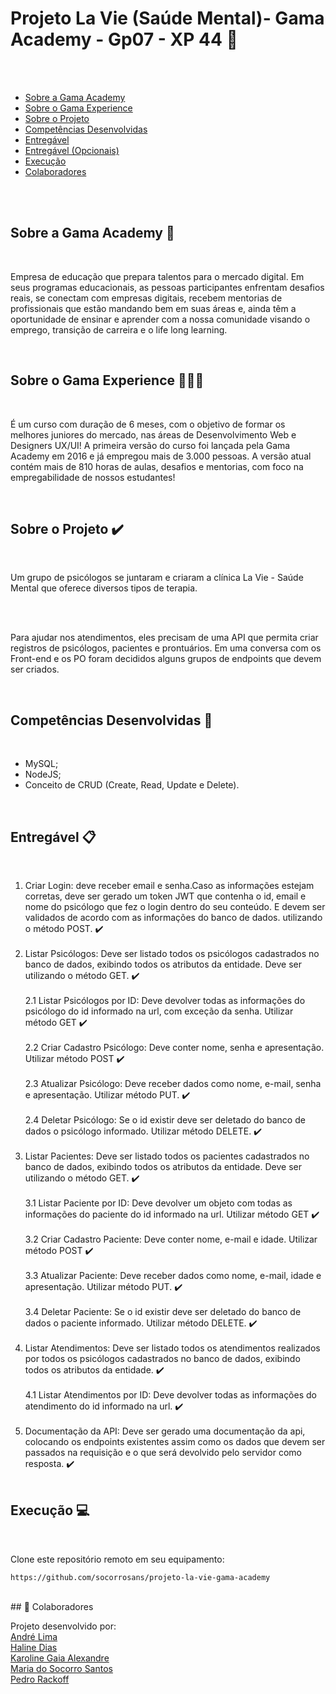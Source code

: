 <a id='ancora'></a>
# Projeto La Vie (Saúde Mental)- Gama Academy - Gp07 - XP 44 🚀

<br><br>

- [Sobre a Gama Academy](#ancora1) <br>
- [Sobre o Gama Experience](#ancora2) <br>
- [Sobre o Projeto](#ancora3) <br>
- [Competências Desenvolvidas](#ancora4) <br>
- [Entregável](#ancora5) <br>
- [Entregável (Opcionais)](#ancora6) <br>
- [Execução](#ancora7) <br>
- [Colaboradores](#ancora9)

<br><br>


<a id="ancora1"></a>
## Sobre a Gama Academy 🏫

<br>

Empresa de educação que prepara talentos para o mercado digital. Em seus programas educacionais, as pessoas participantes enfrentam desafios reais, se conectam com empresas digitais, recebem mentorias de profissionais que estão mandando bem em suas áreas e, ainda têm a oportunidade de ensinar e aprender com a nossa comunidade visando o emprego, transição de carreira e o life long learning.

<br>

<a id="ancora2"></a>
## Sobre o Gama Experience 👨🏽‍💻

<br>

É um curso com duração de 6 meses, com o objetivo de formar os melhores juniores do mercado, nas áreas de Desenvolvimento Web e Designers UX/UI! A primeira versão do curso foi lançada pela Gama Academy em 2016 e já empregou mais de 3.000 pessoas.  A versão atual contém mais de 810 horas de aulas, desafios e mentorias, com foco na  empregabilidade de nossos estudantes!

<br>

<a id="ancora3"></a>
## Sobre o Projeto ✔️

<br>

Um grupo de psicólogos se juntaram e criaram a
clínica La Vie - Saúde Mental que oferece
diversos tipos de terapia.

<br><br>

Para ajudar nos atendimentos, eles precisam de uma API que permita criar registros de
psicólogos, pacientes e prontuários. Em uma conversa com os Front-end e os PO foram
decididos alguns grupos de endpoints que devem ser criados.

<br>

<a id="ancora4"></a>
## Competências Desenvolvidas 📝

<br>

* MySQL;
* NodeJS;
* Conceito de CRUD (Create, Read, Update e Delete).

<br>

<a id="ancora5"></a>
## Entregável 📋

<br>

1. Criar Login: deve receber email e senha.Caso as informações estejam corretas, deve ser gerado um token JWT que contenha o id, email e nome do psicólogo que fez o login dentro do seu
conteúdo. E devem ser validados de acordo com as informações do banco de dados. utilizando o método POST. ✔️
<br><br>
2. Listar Psicólogos: Deve ser listado todos os psicólogos cadastrados no banco de dados, exibindo todos os atributos da entidade. Deve ser utilizando o método GET. ✔️
<br><br>
2.1 Listar Psicólogos por ID: Deve devolver todas as informações do psicólogo do id informado na url, com exceção da senha. Utilizar método GET ✔️
<br><br>
2.2  Criar Cadastro Psicólogo: Deve conter nome, senha e apresentação. Utilizar método POST ✔️<br><br>
2.3 Atualizar Psicólogo: Deve receber dados como nome, e-mail, senha e apresentação. Utilizar método PUT. ✔️
<br><br>
2.4 Deletar Psicólogo: Se o id existir deve ser deletado do banco de dados o psicólogo informado. Utilizar método DELETE. ✔️
<br><br>
3. Listar Pacientes: Deve ser listado todos os pacientes cadastrados no banco de dados, exibindo todos os atributos da entidade. Deve ser utilizando o método GET. ✔️
<br><br>
3.1 Listar Paciente por ID: Deve devolver um objeto com todas as informações do paciente do id informado na url. Utilizar método GET ✔️
<br><br>
3.2  Criar Cadastro Paciente: Deve conter nome, e-mail e idade. Utilizar método POST ✔️<br><br>
3.3 Atualizar Paciente: Deve receber dados como nome, e-mail, idade e apresentação. Utilizar método PUT. ✔️
<br><br>
3.4 Deletar Paciente: Se o id existir deve ser deletado do banco de dados o paciente informado. Utilizar método DELETE. ✔️
<br><br>
4. Listar Atendimentos: Deve ser listado todos os atendimentos realizados por todos os psicólogos
cadastrados no banco de dados, exibindo todos os atributos da entidade. ✔️
<br><br>
4.1 Listar Atendimentos por ID: Deve devolver todas as informações do atendimento do id informado na url. ✔️
<br><br>
5. Documentação da API: Deve ser gerado uma documentação da api, colocando os endpoints existentes assim como os dados que devem ser passados na requisição e o que será devolvido pelo servidor como resposta. ✔️
<br><br>
<a id="ancora7"></a>
## Execução 💻

<br>

Clone este repositório remoto em seu equipamento:
```
https://github.com/socorrosans/projeto-la-vie-gama-academy
```
<br>
<a id="ancora9"></a>
## 🤝 Colaboradores

Projeto desenvolvido por:
<br>
[André Lima](https://github.com/andreolimao)
<br>
[Haline Dias](https://github.com/halineds)
<br>
[Karoline Gaia Alexandre](https://github.com/Karolinegaia)
<br>
[Maria do Socorro Santos](https://github.com/socorrosans)
<br>
[Pedro Rackoff](https://github.com/pedrorackoff)